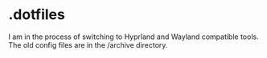 # .dotfiles

I am in the process of switching to Hyprland and Wayland compatible tools. The old config files are in the /archive directory.
